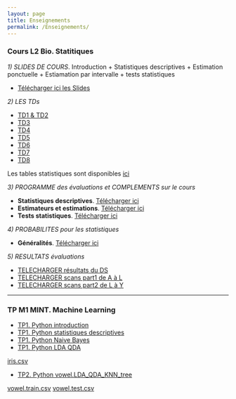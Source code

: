 ```yaml
---
layout: page
title: Enseignements
permalink: /Enseignements/
---
```



### Cours L2 Bio. Statitiques

*1) SLIDES DE COURS*.  Introduction + Statistiques descriptives + Estimation ponctuelle + Estiamation par intervalle + tests statistiques

- [Télécharger ici les Slides](./Publications/MSV31_cours.pdf)


*2) LES TDs*

- [TD1 & TD2](./Publications/MSV31_TD1.pdf)
- [TD3](./Publications/MSV31_TD3.pdf)
- [TD4](./Publications/MSV31_TD4.pdf)
- [TD5](./Publications/MSV31_TD5.pdf)
- [TD6](./Publications/MSV31_TD6.pdf)
- [TD7](./Publications/MSV31_TD7.pdf)
- [TD8](./Publications/MSV31_TD8.pdf)

Les tables statistiques sont disponibles [ici](./Publications/tables_statistiques.pdf)

*3)  PROGRAMME des évaluations et COMPLEMENTS sur le cours*

- **Statistiques descriptives**. [Télécharger ici](./Publications/Stat_descriptives.pdf) 
- **Estimateurs et estimations**. [Télécharger ici](./Publications/Estimation.pdf)
- **Tests statistiques**. [Télécharger ici](./Publications/Tests.pdf)

*4) PROBABILITES pour les statistiques*

- **Généralités**. [Télécharger ici](./Publications/Rappels_probabilites.pdf) 


*5) RESULTATS évaluations*

- [TELECHARGER résultats du DS](./Publications/resultats.ods)
- [TELECHARGER scans part1 de A à L](./Publications/Ab_to_Lo.rar)
- [TELECHARGER scans part2 de L à Y](./Publications/Lu_to_Y.rar)


---

### TP M1 MINT. Machine Learning

- [TP1. Python introduction](./Publications/TP1_introduction_student2019.ipynb)
- [TP1. Python statistiques descriptives](./Publications/TP1_stat_descriptives_student2019.ipynb)
- [TP1. Python Naive Bayes](./Publications/TP1_naiveBayes.ipynb)
- [TP1. Python LDA QDA](./Publications/TP1_LDAQDA.ipynb)

[iris.csv](./Publications/iris.csv)

- [TP2. Python vowel.LDA_QDA_KNN_tree](./Publications/TP2_Vowel_Etudiant.ipynb)

[vowel.train.csv](./Publications/vowel.train.csv)
[vowel.test.csv](./Publications/vowel.test.csv)


